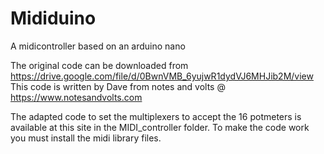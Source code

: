 # Mididuino
A midicontroller based on an arduino nano

The original code can be downloaded from https://drive.google.com/file/d/0BwnVMB_6yujwR1dydVJ6MHJib2M/view
This code is written by Dave from notes and volts @ https://www.notesandvolts.com

The adapted code to set the multiplexers to accept the 16 potmeters is available at this site in the MIDI_controller folder.
To make the code work you must install the midi library files.


